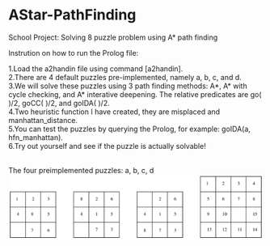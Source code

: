 # AStar-PathFinding
School Project: Solving 8 puzzle problem using A* path finding

Instrution on how to run the Prolog file:

1.Load the a2handin file using command [a2handin].\
2.There are 4 default puzzles pre-implemented, namely a, b, c, and d.\
3.We will solve these puzzles using 3 path finding methods: A*, A* with cycle checking, and A* interative deepening. The relative predicates are go( )/2, goCC( )/2, and goIDA( )/2.\
4.Two heuristic function I have created, they are misplaced and manhattan_distance.\
5.You can test the puzzles by querying the Prolog, for example: goIDA(a, hfn_manhattan).\
6.Try out yourself and see if the puzzle is actually solvable!

<br>The four preimplemented puzzles: a, b, c, d
![4puzzles](Default_Puzzles.png)
